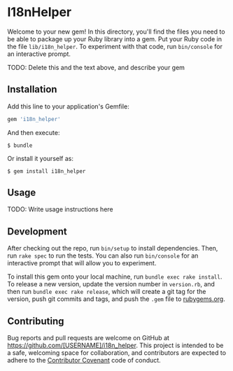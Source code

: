 # I18nHelper

Welcome to your new gem! In this directory, you'll find the files you need to be able to package up your Ruby library into a gem. Put your Ruby code in the file `lib/i18n_helper`. To experiment with that code, run `bin/console` for an interactive prompt.

TODO: Delete this and the text above, and describe your gem

## Installation

Add this line to your application's Gemfile:

```ruby
gem 'i18n_helper'
```

And then execute:

    $ bundle

Or install it yourself as:

    $ gem install i18n_helper

## Usage

TODO: Write usage instructions here

## Development

After checking out the repo, run `bin/setup` to install dependencies. Then, run `rake spec` to run the tests. You can also run `bin/console` for an interactive prompt that will allow you to experiment.

To install this gem onto your local machine, run `bundle exec rake install`. To release a new version, update the version number in `version.rb`, and then run `bundle exec rake release`, which will create a git tag for the version, push git commits and tags, and push the `.gem` file to [rubygems.org](https://rubygems.org).

## Contributing

Bug reports and pull requests are welcome on GitHub at https://github.com/[USERNAME]/i18n_helper. This project is intended to be a safe, welcoming space for collaboration, and contributors are expected to adhere to the [Contributor Covenant](contributor-covenant.org) code of conduct.

